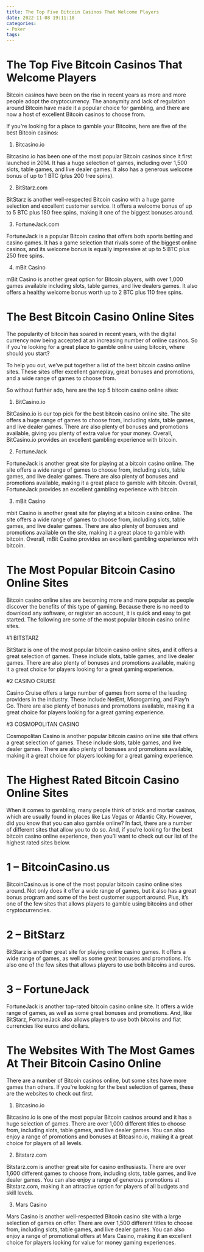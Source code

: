 ```yaml
---
title: The Top Five Bitcoin Casinos That Welcome Players
date: 2022-11-08 19:11:18
categories:
- Poker
tags:
---
```



#  The Top Five Bitcoin Casinos That Welcome Players

Bitcoin casinos have been on the rise in recent years as more and more people adopt the cryptocurrency. The anonymity and lack of regulation around Bitcoin have made it a popular choice for gambling, and there are now a host of excellent Bitcoin casinos to choose from.

If you're looking for a place to gamble your Bitcoins, here are five of the best Bitcoin casinos:

1. Bitcasino.io

Bitcasino.io has been one of the most popular Bitcoin casinos since it first launched in 2014. It has a huge selection of games, including over 1,500 slots, table games, and live dealer games. It also has a generous welcome bonus of up to 1 BTC (plus 200 free spins).

2. BitStarz.com

BitStarz is another well-respected Bitcoin casino with a huge game selection and excellent customer service. It offers a welcome bonus of up to 5 BTC plus 180 free spins, making it one of the biggest bonuses around.

3. FortuneJack.com

FortuneJack is a popular Bitcoin casino that offers both sports betting and casino games. It has a game selection that rivals some of the biggest online casinos, and its welcome bonus is equally impressive at up to 5 BTC plus 250 free spins.

4. mBit Casino

mBit Casino is another great option for Bitcoin players, with over 1,000 games available including slots, table games, and live dealers games. It also offers a healthy welcome bonus worth up to 2 BTC plus 110 free spins.

#  The Best Bitcoin Casino Online Sites

The popularity of bitcoin has soared in recent years, with the digital currency now being accepted at an increasing number of online casinos. So if you’re looking for a great place to gamble online using bitcoin, where should you start?

To help you out, we’ve put together a list of the best bitcoin casino online sites. These sites offer excellent gameplay, great bonuses and promotions, and a wide range of games to choose from.

So without further ado, here are the top 5 bitcoin casino online sites:

1. BitCasino.io

BitCasino.io is our top pick for the best bitcoin casino online site. The site offers a huge range of games to choose from, including slots, table games, and live dealer games. There are also plenty of bonuses and promotions available, giving you plenty of extra value for your money. Overall, BitCasino.io provides an excellent gambling experience with bitcoin.

2. FortuneJack

FortuneJack is another great site for playing at a bitcoin casino online. The site offers a wide range of games to choose from, including slots, table games, and live dealer games. There are also plenty of bonuses and promotions available, making it a great place to gamble with bitcoin. Overall, FortuneJack provides an excellent gambling experience with bitcoin.

3. mBit Casino

mbit Casino is another great site for playing at a bitcoin casino online. The site offers a wide range of games to choose from, including slots, table games, and live dealer games. There are also plenty of bonuses and promotions available on the site, making it a great place to gamble with bitcoin. Overall, mBit Casino provides an excellent gambling experience with bitcoin.

#  The Most Popular Bitcoin Casino Online Sites

Bitcoin casino online sites are becoming more and more popular as people discover the benefits of this type of gaming. Because there is no need to download any software, or register an account, it is quick and easy to get started. The following are some of the most popular bitcoin casino online sites.

#1 BITSTARZ

 BitStarz is one of the most popular bitcoin casino online sites, and it offers a great selection of games. These include slots, table games, and live dealer games. There are also plenty of bonuses and promotions available, making it a great choice for players looking for a great gaming experience.

#2 CASINO CRUISE

Casino Cruise offers a large number of games from some of the leading providers in the industry. These include NetEnt, Microgaming, and Play’n Go. There are also plenty of bonuses and promotions available, making it a great choice for players looking for a great gaming experience.

#3 COSMOPOLITAN CASINO

Cosmopolitan Casino is another popular bitcoin casino online site that offers a great selection of games. These include slots, table games, and live dealer games. There are also plenty of bonuses and promotions available, making it a great choice for players looking for a great gaming experience.

#  The Highest Rated Bitcoin Casino Online Sites

When it comes to gambling, many people think of brick and mortar casinos, which are usually found in places like Las Vegas or Atlantic City. However, did you know that you can also gamble online? In fact, there are a number of different sites that allow you to do so. And, if you’re looking for the best bitcoin casino online experience, then you’ll want to check out our list of the highest rated sites below.

# 1 – BitcoinCasino.us

BitcoinCasino.us is one of the most popular bitcoin casino online sites around. Not only does it offer a wide range of games, but it also has a great bonus program and some of the best customer support around. Plus, it’s one of the few sites that allows players to gamble using bitcoins and other cryptocurrencies.

# 2 – BitStarz

BitStarz is another great site for playing online casino games. It offers a wide range of games, as well as some great bonuses and promotions. It’s also one of the few sites that allows players to use both bitcoins and euros.

# 3 – FortuneJack

FortuneJack is another top-rated bitcoin casino online site. It offers a wide range of games, as well as some great bonuses and promotions. And, like BitStarz, FortuneJack also allows players to use both bitcoins and fiat currencies like euros and dollars.

#  The Websites With The Most Games At Their Bitcoin Casino Online

There are a number of Bitcoin casinos online, but some sites have more games than others. If you're looking for the best selection of games, these are the websites to check out first.

1. Bitcasino.io

Bitcasino.io is one of the most popular Bitcoin casinos around and it has a huge selection of games. There are over 1,000 different titles to choose from, including slots, table games, and live dealer games. You can also enjoy a range of promotions and bonuses at Bitcasino.io, making it a great choice for players of all levels.

2. Bitstarz.com

Bitstarz.com is another great site for casino enthusiasts. There are over 1,600 different games to choose from, including slots, table games, and live dealer games. You can also enjoy a range of generous promotions at Bitstarz.com, making it an attractive option for players of all budgets and skill levels.

3. Mars Casino

Mars Casino is another well-respected Bitcoin casino site with a large selection of games on offer. There are over 1,500 different titles to choose from, including slots, table games, and live dealer games. You can also enjoy a range of promotional offers at Mars Casino, making it an excellent choice for players looking for value for money gaming experiences.